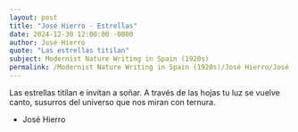 ```yaml
---
layout: post
title: "José Hierro - Estrellas"
date: 2024-12-30 12:00:00 -0000
author: José Hierro
quote: "Las estrellas titilan"
subject: Modernist Nature Writing in Spain (1920s)
permalink: /Modernist Nature Writing in Spain (1920s)/José Hierro/José Hierro - Estrellas
---
```


Las estrellas titilan
e invitan a soñar.
A través de las hojas
tu luz se vuelve canto,
susurros del universo
que nos miran con ternura.

- José Hierro
